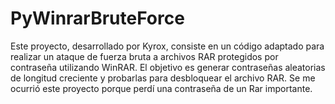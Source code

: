 # PyWinrarBruteForce

Este proyecto, desarrollado por Kyrox, consiste en un código adaptado para realizar un ataque de fuerza bruta a archivos RAR protegidos por contraseña utilizando WinRAR. El objetivo es generar contraseñas aleatorias de longitud creciente y probarlas para desbloquear el archivo RAR. Se me ocurrió este proyecto porque perdí una contraseña de un Rar importante.